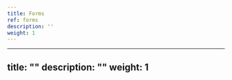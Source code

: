 ```yaml
---
title: Forms
ref: forms
description: ''
weight: 1
---
```

---
title: ""
description: ""
weight: 1
---